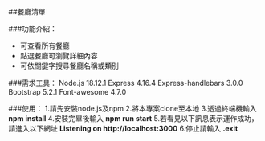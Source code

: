 ##餐廳清單

###功能介紹：
* 可查看所有餐廳
* 點選餐廳可瀏覽詳細內容
* 可依關鍵字搜尋餐廳名稱或類別


###需求工具：
Node.js 18.12.1
Express 4.16.4
Express-handlebars 3.0.0
Bootstrap 5.2.1
Font-awesome 4.7.0

###使用：
1.請先安裝node.js及npm
2.將本專案clone至本地
3.透過終端機輸入
__npm install__
4.安裝完畢後輸入
__npm run start__
5.若看見以下訊息表示運作成功，請進入以下網址
__Listening on http://localhost:3000__
6.停止請輸入
__.exit__
